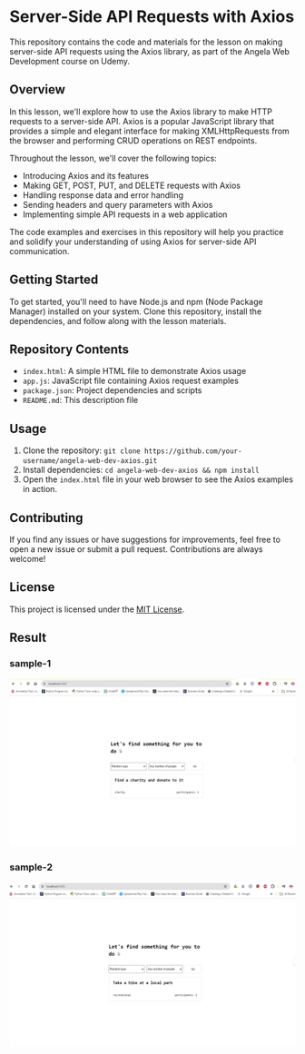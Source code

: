 # Server-Side API Requests with Axios
This repository contains the code and materials for the lesson on making server-side API requests using the Axios library, as part of the Angela Web Development course on Udemy.

## Overview
In this lesson, we'll explore how to use the Axios library to make HTTP requests to a server-side API. Axios is a popular JavaScript library that provides a simple and elegant interface for making XMLHttpRequests from the browser and performing CRUD operations on REST endpoints.

Throughout the lesson, we'll cover the following topics:

- Introducing Axios and its features
- Making GET, POST, PUT, and DELETE requests with Axios
- Handling response data and error handling
- Sending headers and query parameters with Axios
- Implementing simple API requests in a web application

The code examples and exercises in this repository will help you practice and solidify your understanding of using Axios for server-side API communication.

## Getting Started
To get started, you'll need to have Node.js and npm (Node Package Manager) installed on your system. Clone this repository, install the dependencies, and follow along with the lesson materials.

## Repository Contents
- `index.html`: A simple HTML file to demonstrate Axios usage
- `app.js`: JavaScript file containing Axios request examples
- `package.json`: Project dependencies and scripts
- `README.md`: This description file

## Usage
1. Clone the repository: `git clone https://github.com/your-username/angela-web-dev-axios.git`
2. Install dependencies: `cd angela-web-dev-axios && npm install`
3. Open the `index.html` file in your web browser to see the Axios examples in action.

## Contributing
If you find any issues or have suggestions for improvements, feel free to open a new issue or submit a pull request. Contributions are always welcome!

## License
This project is licensed under the [MIT License](LICENSE).


## Result
### sample-1
![Testing](random-1.JPG)

### sample-2
![Submission](random-2.JPG)


